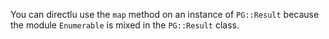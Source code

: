 You can directlu use the `map` method on an instance of `PG::Result` because
the module `Enumerable` is mixed in the `PG::Result` class.